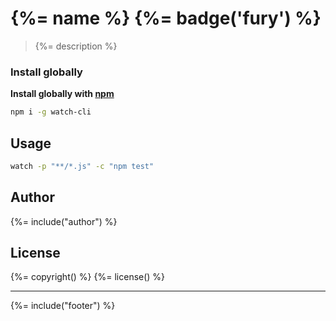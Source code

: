 # {%= name %} {%= badge('fury') %}

> {%= description %}

### Install globally

**Install globally with [npm](npmjs.org)**

```bash
npm i -g watch-cli
```

## Usage

```bash
watch -p "**/*.js" -c "npm test"
```

## Author
{%= include("author") %}

## License
{%= copyright() %}
{%= license() %}

***

{%= include("footer") %}
